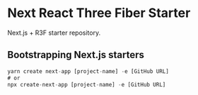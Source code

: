 # Next React Three Fiber Starter

Next.js + R3F starter repository.

## Bootstrapping Next.js starters

```js
yarn create next-app [project-name] -e [GitHub URL]
# or
npx create-next-app [project-name] -e [GitHub URL]
```